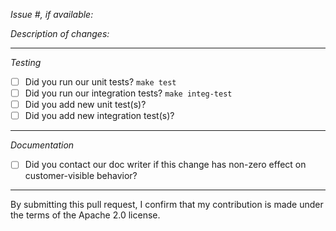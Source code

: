 *Issue #, if available:*

*Description of changes:*

----
*Testing*  
- [ ] Did you run our unit tests? `make test`
- [ ] Did you run our integration tests? `make integ-test`
- [ ] Did you add new unit test(s)?
- [ ] Did you add new integration test(s)?
----
*Documentation*  
- [ ] Did you contact our doc writer if this change has non-zero effect on customer-visible behavior?
----


By submitting this pull request, I confirm that my contribution is made under the terms of the Apache 2.0 license.
